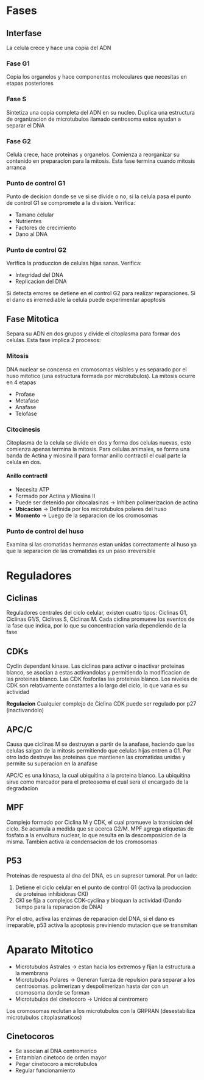# Fases

## Interfase

La celula crece y hace una copia del ADN

### Fase G1

Copia los organelos y hace componentes moleculares que necesitas en etapas posteriores

### Fase S

Sintetiza una copia completa del ADN en su nucleo.
Duplica una estructura de organizacion de microtubulos llamado centrosoma estos ayudan a separar el DNA

### Fase G2

Celula crece, hace proteinas y organelos. Comienza a reorganizar su contenido en preparacion para la mitosis. Esta fase termina cuando mitosis arranca

### Punto de control G1

Punto de decision donde se ve si se divide o no, si la celula pasa el punto de control G1 se compromete a la division.
Verifica:
- Tamano celular
- Nutrientes
- Factores de crecimiento
- Dano al DNA

### Punto de control G2

Verifica la produccion de celulas hijas sanas.
Verifica:
- Integridad del DNA
- Replicacion del DNA

Si detecta errores se detiene en el control G2 para realizar reparaciones. Si el dano es irremediable la celula puede experimentar apoptosis

## Fase Mitotica

Separa su ADN en dos grupos y divide el citoplasma para formar dos celulas. Esta fase implica 2 procesos:

### Mitosis

DNA nuclear se concensa en cromosomas visibles y es separado por el huso mitotico (una estructura formada por microtubulos). La mitosis ocurre en 4 etapas
- Profase
- Metafase
- Anafase
- Telofase

### Citocinesis

Citoplasma de la celula se divide en dos y forma dos celulas nuevas, esto comienza apenas termina la mitosis.
Para celulas animales, se forma una banda de Actina y miosina II para formar anillo contractil el cual parte la celula en dos.

#### Anillo contractil

- Necesita ATP 
- Formado por Actina y Miosina II
- Puede ser detenido por citocalasinas → Inhiben polimerizacion de actina
- **Ubicacion** → Definida por los microtubulos polares del huso
- **Momento** → Luego de la separacion de los cromosomas


### Punto de control del huso

Examina si las cromatidas hermanas estan unidas correctamente al huso ya que la separacion de las cromatidas es un paso irreversible

# Reguladores

## Ciclinas

Reguladores centrales del ciclo celular, existen cuatro tipos:
Ciclinas G1, Ciclinas G1/S, Ciclinas S, Ciclinas M.
Cada ciclina promueve los eventos de la fase que indica, por lo que su concentracion varia dependiendo de la fase

## CDKs

Cyclin dependant kinase.
Las ciclinas para activar o inactivar proteinas blanco, se asocian a estas activandolas y permitiendo la modificacion de las proteinas blanco.
Las CDK fosforilas las proteinas blanco.
Los niveles de CDK son relativamente constantes a lo largo del ciclo, lo que varia es su actividad

**Regulacion**
Cualquier complejo de Ciclina CDK puede ser regulado por p27 (inactivandolo)

## APC/C

Causa que ciclinas M se destruyan a partir de la anafase, haciendo que las celulas salgan de la mitosis permitiendo que celulas hijas entren a G1.
Por otro lado destruye las proteinas que mantienen las cromatidas unidas y permite su superacion en la anafase

APC/C es una kinasa, la cual ubiquitina a la proteina blanco. La ubiquitina sirve como marcador para el proteosoma el cual sera el encargado de la degradacion


## MPF

Complejo formado por Ciclina M y CDK, el cual promueve la transicion del ciclo.
Se acumula a medida que se acerca G2/M.
MPF agrega etiquetas de fosfato a la envoltura nuclear, lo que resulta en la descomposicion de la misma. Tambien activa la condensacion de los cromosomas



## P53

Proteinas de respuesta al dna del DNA, es un supresor tumoral.
Por un lado:
1. Detiene el ciclo celular en el punto de control G1 (activa la produccion de proteinas inhibidoras CKI)
2. CKI se fija a complejos CDK-cyclina y bloquan la actividad (Dando tiempo para la reparacion de DNA)

Por el otro, activa las enzimas de reparacion del DNA, si el dano es irreparable, p53 activa la apoptosis previniendo mutacion que se transmitan


# Aparato Mitotico

- Microtubulos Astrales → estan hacia los extremos y fijan la estructura a la membrana
- Microtubulos Polares → Generan fuerza de repulsion para separar a los centrosomas.
  polimerizan y despolimerizan hasta dar con un cromosoma donde se forman
- Microtubulos del cinetocoro → Unidos al centromero

Los cromosomas reclutan a los microtubulos con la GRPRAN (desestabiliza microtubulos citoplasmaticos)

## Cinetocoros

- Se asocian al DNA centromerico
- Entamblan cinetoco de orden mayor
- Pegar cinetocoro a microtubulos
- Regular funcionamiento
